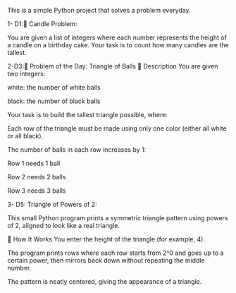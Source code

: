 This is a simple Python project that solves a problem everyday.

1- D1:🧠 Candle Problem:

You are given a list of integers where each number represents the height of a candle on a birthday cake. Your task is to count how many candles are the tallest.

2-D3:🧩 Problem of the Day: Triangle of Balls
📝 Description
You are given two integers:

white: the number of white balls

black: the number of black balls

Your task is to build the tallest triangle possible, where:

Each row of the triangle must be made using only one color (either all white or all black).

The number of balls in each row increases by 1:

Row 1 needs 1 ball

Row 2 needs 2 balls

Row 3 needs 3 balls

3- D5: Triangle of Powers of 2:

This small Python program prints a symmetric triangle pattern using powers of 2, aligned to look like a real triangle.

📌 How It Works
You enter the height of the triangle (for example, 4).

The program prints rows where each row starts from 2^0 and goes up to a certain power, then mirrors back down without repeating the middle number.

The pattern is neatly centered, giving the appearance of a triangle.


